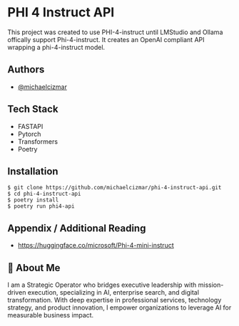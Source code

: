 
# PHI 4 Instruct API

This project was created to use PHI-4-instruct until LMStudio and Ollama offically support Phi-4-instruct.  It creates an OpenAI compliant API wrapping a phi-4-instruct model.
## Authors

- [@michaelcizmar](https://www.github.com/michaelcizmar)

## Tech Stack

* FASTAPI
* Pytorch
* Transformers
* Poetry

## Installation
```
$ git clone https://github.com/michaelcizmar/phi-4-instruct-api.git
$ cd phi-4-instruct-api
$ poetry install
$ poetry run phi4-api
```
## Appendix / Additional Reading

* https://huggingface.co/microsoft/Phi-4-mini-instruct

## 🚀 About Me
I am a Strategic Operator who bridges executive leadership with mission-driven execution, specializing in AI, enterprise search, and digital transformation. With deep expertise in professional services, technology strategy, and product innovation, I empower organizations to leverage AI for measurable business impact.

